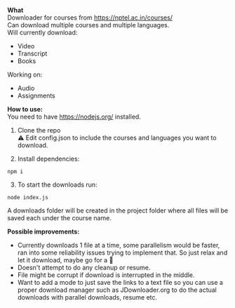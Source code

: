 **What**  
Downloader for courses from https://nptel.ac.in/courses/  
Can download multiple courses and multiple languages.  
Will currently download:  
* Video  
* Transcript  
* Books 

Working on:
* Audio
* Assignments

**How to use:**  
You need to have https://nodejs.org/ installed.  
1. Clone the repo  
:warning: Edit config.json to include the courses and languages you want to download.

2. Install dependencies:  
``` 
npm i  
```

3. To start the downloads run:  
```
node index.js
```

A downloads folder will be created in the project folder where all files will be saved each under the course name.

**Possible improvements:**  
* Currently downloads 1 file at a time, some parallelism would be faster, ran into some reliability issues trying to implement that. So just relax and let it download, maybe go for a :walking: 
* Doesn't attempt to do any cleanup or resume.
* File might be corrupt if download is interrupted in the middle.
* Want to add a mode to just save the links to a text file so you can use a proper download manager such as JDownloader.org to do the actual downloads with parallel downloads, resume etc.
